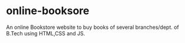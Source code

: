 # online-booksore
An online Bookstore website to buy books of several branches/dept. of B.Tech using HTML,CSS and JS.
